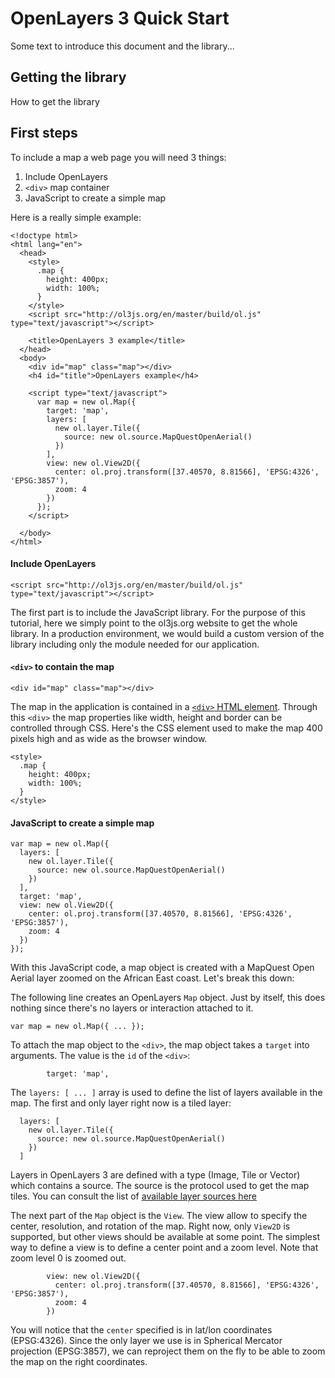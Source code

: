 OpenLayers 3 Quick Start
========================

Some text to introduce this document and the library...


Getting the library
-------------------

How to get the library


First steps
-----------

To include a map a web page you will need 3 things:

 1. Include OpenLayers
 2. `<div>` map container
 3. JavaScript to create a simple map


Here is a really simple example:


    <!doctype html>
    <html lang="en">
      <head>
        <style>
          .map {
            height: 400px;
            width: 100%;
          }
        </style>
        <script src="http://ol3js.org/en/master/build/ol.js" type="text/javascript"></script>

        <title>OpenLayers 3 example</title>
      </head>
      <body>
        <div id="map" class="map"></div>
        <h4 id="title">OpenLayers example</h4>

        <script type="text/javascript">
          var map = new ol.Map({
            target: 'map',
            layers: [
              new ol.layer.Tile({
                source: new ol.source.MapQuestOpenAerial()
              })
            ],
            view: new ol.View2D({
              center: ol.proj.transform([37.40570, 8.81566], 'EPSG:4326', 'EPSG:3857'),
              zoom: 4
            })
          });
        </script>

      </body>
    </html>


#### Include OpenLayers

    <script src="http://ol3js.org/en/master/build/ol.js" type="text/javascript"></script>

The first part is to include the JavaScript library. For the purpose of this tutorial, here we simply point to the ol3js.org website to get the whole library. In a production environment, we would build a custom version of the library including only the module needed for our application.


#### `<div>` to contain the map

    <div id="map" class="map"></div>

The map in the application is contained in a [`<div>` HTML element](http://en.wikipedia.org/wiki/Span_and_div). Through this `<div>` the map properties like width, height and border can be controlled through CSS. Here's the CSS element used to make the map 400 pixels high and as wide as the browser window.

    <style>
      .map {
        height: 400px;
        width: 100%;
      }
    </style>


#### JavaScript to create a simple map

    var map = new ol.Map({
      layers: [
        new ol.layer.Tile({
          source: new ol.source.MapQuestOpenAerial()
        })
      ],
      target: 'map',
      view: new ol.View2D({
        center: ol.proj.transform([37.40570, 8.81566], 'EPSG:4326', 'EPSG:3857'),
        zoom: 4
      })
    });

With this JavaScript code, a map object is created with a MapQuest Open Aerial layer zoomed on the African East coast. Let's break this down:

The following line creates an OpenLayers `Map` object. Just by itself, this does nothing since there's no layers or interaction attached to it.

    var map = new ol.Map({ ... });

To attach the map object to the `<div>`, the map object takes a `target` into arguments. The value is the `id` of the `<div>`:

            target: 'map',


The `layers: [ ... ]` array is used to define the list of layers available in the map. The first and only layer right now is a tiled layer:

      layers: [
        new ol.layer.Tile({
          source: new ol.source.MapQuestOpenAerial()
        })
      ]

Layers in OpenLayers 3 are defined with a type (Image, Tile or Vector) which contains a source. The source is the protocol used to get the map tiles. You can consult the list of [available layer sources here](http://ol3js.org/en/master/apidoc/ol.source.html)

The next part of the `Map` object is the `View`. The view allow to specify the center, resolution, and rotation of the map. Right now, only `View2D` is supported, but other views should be available at some point. The simplest way to define a view is to define a center point and a zoom level. Note that zoom level 0 is zoomed out.

            view: new ol.View2D({
              center: ol.proj.transform([37.40570, 8.81566], 'EPSG:4326', 'EPSG:3857'),
              zoom: 4
            })

You will notice that the `center` specified is in lat/lon coordinates (EPSG:4326). Since the only layer we use is in Spherical Mercator projection (EPSG:3857), we can reproject them on the fly to be able to zoom the map on the right coordinates.